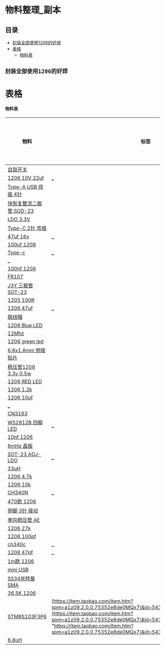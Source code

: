 # 物料整理\_副本

## 目录

-   [封装全部使用1206的好焊](#封装全部使用1206的好焊)
-   [ 表格](#-表格)
    -   [物料表](#物料表)

## `封装全部使用1206的好焊`

# &#x20;表格

#### 物料表

| 物料                                                                                        | 标签                                                                                                                                                                                                                                                                                                       | 详细介绍链接       | 数量 |
| ----------------------------------------------------------------------------------------- | -------------------------------------------------------------------------------------------------------------------------------------------------------------------------------------------------------------------------------------------------------------------------------------------------------- | ------------ | -- |
| [自锁开关](自锁开关/自锁开关.md "自锁开关")                                                               |                                                                                                                                                                                                                                                                                                          |              |    |
| [1206 10V  22uf](<1206 10V  22uf/1206 10V  22uf.md> "1206 10V  22uf")                     | [\_](<> "_")                                                                                                                                                                                                                                                                                             | [\_](<> "_") |    |
| [Type-A USB 母座  4针](<Type-A USB 母座  4针/Type-A USB 母座  4针.md> "Type-A USB 母座  4针")         |                                                                                                                                                                                                                                                                                                          |              |    |
| [快恢复整流二极管 SOD-23](<快恢复整流二极管 SOD-23/快恢复整流二极管 SOD-23.md> "快恢复整流二极管 SOD-23")                 |                                                                                                                                                                                                                                                                                                          |              |    |
| [LDO  3.3V](<LDO  3.3V/LDO  3.3V.md> "LDO  3.3V")                                         |                                                                                                                                                                                                                                                                                                          |              |    |
| [Type-C  2针 弯插](<Type-C  2针 弯插/Type-C  2针 弯插.md> "Type-C  2针 弯插")                         |                                                                                                                                                                                                                                                                                                          |              |    |
| [47uf  16v](<47uf  16v/47uf  16v.md> "47uf  16v")                                         | [\_](<> "_")                                                                                                                                                                                                                                                                                             | [\_](<> "_") |    |
| [100uf 1206](<100uf 1206/100uf 1206.md> "100uf 1206")                                     |                                                                                                                                                                                                                                                                                                          |              |    |
| [Type-c](Type-c/Type-c.md "Type-c")                                                       | [\_](<> "_")                                                                                                                                                                                                                                                                                             | [\_](<> "_") | 1  |
| [\_](新页面/新页面.md "_")                                                                      |                                                                                                                                                                                                                                                                                                          |              |    |
| [100nf 1206](<100nf 1206/100nf 1206.md> "100nf 1206")                                     |                                                                                                                                                                                                                                                                                                          |              |    |
| [FR107](FR107/FR107.md "FR107")                                                           |                                                                                                                                                                                                                                                                                                          |              |    |
| [J3Y 三极管  SOT-23](<J3Y 三极管  SOT-23/J3Y 三极管  SOT-23.md> "J3Y 三极管  SOT-23")                 |                                                                                                                                                                                                                                                                                                          |              |    |
| [1205 100R](<1205 100R/1205 100R.md> "1205 100R")                                         |                                                                                                                                                                                                                                                                                                          |              |    |
| [1206 47uf](<1206 47uf/1206 47uf.md> "1206 47uf")                                         | [\_](<> "_")                                                                                                                                                                                                                                                                                             | [\_](<> "_") |    |
| [跳线帽](跳线帽/跳线帽.md "跳线帽")                                                                   |                                                                                                                                                                                                                                                                                                          |              |    |
| [1206 Blue LED](<1206 Blue LED/1206 Blue LED.md> "1206 Blue LED")                         |                                                                                                                                                                                                                                                                                                          |              |    |
| [12Mhz](12Mhz/12Mhz.md "12Mhz")                                                           |                                                                                                                                                                                                                                                                                                          | [2](2 "2")   |    |
| [1206 green led](<1206 green led/1206 green led.md> "1206 green led")                     |                                                                                                                                                                                                                                                                                                          |              |    |
| [6.6x1.8mm 侧拨贴片](<6.6x1.8mm 侧拨贴片/6.6x1.8mm 侧拨贴片.md> "6.6x1.8mm 侧拨贴片")                     |                                                                                                                                                                                                                                                                                                          |              |    |
| [稳压管1206  3.3v  0.5w](<稳压管1206  3.3v  0.5w/稳压管1206  3.3v  0.5w.md> "稳压管1206  3.3v  0.5w") |                                                                                                                                                                                                                                                                                                          |              |    |
| [1206 RED  LED](<1206 RED  LED/1206 RED  LED.md> "1206 RED  LED")                         |                                                                                                                                                                                                                                                                                                          |              |    |
| [1206 1.2k](<1206 1.2k/1206 1.2k.md> "1206 1.2k")                                         |                                                                                                                                                                                                                                                                                                          |              |    |
| [1206 10uf](<1206 10uf/1206 10uf.md> "1206 10uf")                                         |                                                                                                                                                                                                                                                                                                          |              |    |
| [\_](新页面_1/新页面.md "_")                                                                    |                                                                                                                                                                                                                                                                                                          |              |    |
| [CN3163](CN3163/CN3163.md "CN3163")                                                       |                                                                                                                                                                                                                                                                                                          |              |    |
| [WS2812B 四脚LED](<WS2812B 四脚LED/WS2812B 四脚LED.md> "WS2812B 四脚LED")                         | [\_](<> "_")                                                                                                                                                                                                                                                                                             | [\_](<> "_") |    |
| [10nf 1206](<10nf 1206/10nf 1206.md> "10nf 1206")                                         |                                                                                                                                                                                                                                                                                                          |              |    |
| [8mHz 晶振](<8mHz 晶振/8mHz 晶振.md> "8mHz 晶振")                                                 |                                                                                                                                                                                                                                                                                                          |              |    |
| [SOT-23 ADJ-LDO](<SOT-23 ADJ-LDO/SOT-23 ADJ-LDO.md> "SOT-23 ADJ-LDO")                     | [\_](<> "_")                                                                                                                                                                                                                                                                                             | [\_](<> "_") |    |
| [33uH](33uH/33uH.md "33uH")                                                               |                                                                                                                                                                                                                                                                                                          |              |    |
| [1206 4.7k](<1206 4.7k/1206 4.7k.md> "1206 4.7k")                                         |                                                                                                                                                                                                                                                                                                          |              |    |
| [1206 10k](<1206 10k/1206 10k.md> "1206 10k")                                             |                                                                                                                                                                                                                                                                                                          |              |    |
| [CH340N](CH340N/CH340N.md "CH340N")                                                       | [\_](<> "_")                                                                                                                                                                                                                                                                                             | [\_](<> "_") | 5  |
| [470欧  1206](<470欧  1206/470欧  1206.md> "470欧  1206")                                     |                                                                                                                                                                                                                                                                                                          |              |    |
| [侧脚 3针 拨动](<侧脚 3针 拨动/侧脚 3针 拨动.md> "侧脚 3针 拨动")                                             |                                                                                                                                                                                                                                                                                                          |              |    |
| [单向稳压管 AE](<单向稳压管 AE/单向稳压管 AE.md> "单向稳压管 AE")                                             |                                                                                                                                                                                                                                                                                                          |              |    |
| [1206 27k](<1206 27k/1206 27k.md> "1206 27k")                                             |                                                                                                                                                                                                                                                                                                          |              |    |
| [1206 100pf](<1206 100pf/1206 100pf.md> "1206 100pf")                                     |                                                                                                                                                                                                                                                                                                          |              |    |
| [ch340c](ch340c/ch340c.md "ch340c")                                                       | [\_](<> "_")                                                                                                                                                                                                                                                                                             | [\_](<> "_") | 1  |
| [1206 47pf](<1206 47pf/1206 47pf.md> "1206 47pf")                                         | [\_](<> "_")                                                                                                                                                                                                                                                                                             | [\_](<> "_") |    |
| [1m欧 1206](<1m欧 1206/1m欧 1206.md> "1m欧 1206")                                             |                                                                                                                                                                                                                                                                                                          |              |    |
| [mini USB](<mini USB/mini USB.md> "mini USB")                                             |                                                                                                                                                                                                                                                                                                          |              |    |
| [SS34肖特基 SMA](<SS34肖特基 SMA/SS34肖特基 SMA.md> "SS34肖特基 SMA")                                 |                                                                                                                                                                                                                                                                                                          |              |    |
| [36.5K 1206](<36.5K 1206/36.5K 1206.md> "36.5K 1206")                                     |                                                                                                                                                                                                                                                                                                          |              |    |
| [STM8S103F3P6](STM8S103F3P6/STM8S103F3P6.md "STM8S103F3P6")                               | [https://item.taobao.com/item.htm?spm=a1z09.2.0.0.75352e8de0MQx7\&id=541955671042&\_u=82teeq1c8f19](https://item.taobao.com/item.htm?spm=a1z09.2.0.0.75352e8de0MQx7\&id=541955671042&_u=82teeq1c8f19 "https://item.taobao.com/item.htm?spm=a1z09.2.0.0.75352e8de0MQx7\&id=541955671042&_u=82teeq1c8f19") | [\_](<> "_") |    |
| [6.8uH](6.8uH/6.8uH.md "6.8uH")                                                           |                                                                                                                                                                                                                                                                                                          |              |    |
